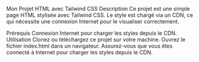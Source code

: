 Mon Projet HTML avec Tailwind CSS
Description
Ce projet est une simple page HTML stylisée avec Tailwind CSS. Le style est chargé via un CDN, ce qui nécessite une connexion Internet pour le visualiser correctement.

Prérequis
Connexion Internet pour charger les styles depuis le CDN.
Utilisation
Clonez ou téléchargez ce projet sur votre machine.
Ouvrez le fichier index.html dans un navigateur.
Assurez-vous que vous êtes connecté à Internet pour charger les styles depuis le CDN.
